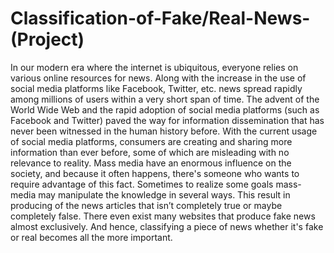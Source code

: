 # Classification-of-Fake/Real-News-(Project)

In our modern era where the internet is ubiquitous, everyone relies on various online resources for news. Along with the increase in the use of social media platforms like Facebook, Twitter, etc. news spread rapidly among millions of users within a very short span of time.
The advent of the World Wide Web and the rapid adoption of social media platforms (such as Facebook and Twitter) paved the way for information dissemination that has never been witnessed in the human history before. With the current usage of social media platforms, consumers are creating and sharing more information than ever before, some of which are misleading with no relevance to reality. Mass media have an enormous influence on the society, and because it often happens, there's someone who wants to require advantage of this fact. Sometimes to realize some goals mass-media may manipulate the knowledge in several ways. This result in producing of the news articles that isn’t completely true or maybe completely false. There even exist many websites that produce fake news almost exclusively. 
And hence, classifying a piece of news whether it's fake or real becomes all the more important.
